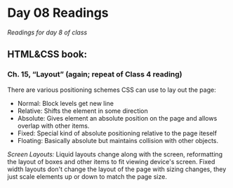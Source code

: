 # Day 08 Readings
*Readings for day 8 of class*

## HTML&CSS book:
### Ch. 15, “Layout” (again; repeat of Class 4 reading)
There are various positioning schemes CSS can use to lay out the page:
- Normal: Block levels get new line
- Relative: Shifts the element in some direction
- Absolute: Gives element an absolute position on the page and allows overlap with other items.
- Fixed: Special kind of absolute positioning relative to the page iteself
- Floating: Basically absolute but maintains collision with other objects.

*Screen Layouts:* Liquid layouts change along with the screen, reformatting the layout of boxes and other items to fit viewing device's screen. Fixed width layouts don't change the layout of the page with sizing changes, they just scale elements up or down to match the page size.
